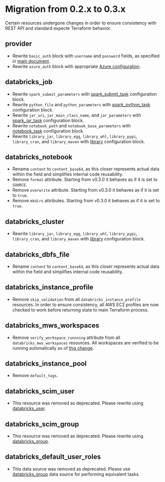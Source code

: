 # Migration from 0.2.x to 0.3.x

Certain resources undergone changes in order to ensure consistency with REST API and standard expecte Terraform behavior.

## provider

* Rewrite `basic_auth` block with `username` and `password` fields, as specified in [main document](https://registry.terraform.io/providers/databrickslabs/databricks/latest/docs#authenticating-with-hostname-username-and-password).
* Rewrite `azure_auth` block with appropriate [Azure configuration](https://registry.terraform.io/providers/databrickslabs/databricks/latest/docs#special-configurations-for-azure).

## databricks_job

* Rewrite `spark_submit_parameters` with [spark_submit_task](https://registry.terraform.io/providers/databrickslabs/databricks/latest/docs/resources/job#spark_submit_task-configuration-block) configuration block.
* Rewrite `python_file` and `python_parameters` with [spark_python_task](https://registry.terraform.io/providers/databrickslabs/databricks/latest/docs/resources/job#spark_python_task-configuration-block) configuration block.
* Rewrite `jar_uri`, `jar_main_class_name`, and `jar_parameters` with [spark_jar_task](https://registry.terraform.io/providers/databrickslabs/databricks/latest/docs/resources/job#spark_jar_task-configuration-block) configuration block.
* Rewrite `notebook_path` and `notebook_base_parameters` with [notebook_task](https://registry.terraform.io/providers/databrickslabs/databricks/latest/docs/resources/job#notebook_task-configuration-block) configuration block.
* Rewrite `library_jar`, `library_egg`, `library_whl`, `library_pypi`, `library_cran`, and `library_maven` with [library](https://registry.terraform.io/providers/databrickslabs/databricks/latest/docs/resources/cluster#library-configuration-block) configuration block.

## databricks_notebook

* Rename `content` to `content_base64`, as this closer represents actual data within the field and simplifies internal code reusability.
* Remove `format` attribute. Starting from v0.3.0 it behaves as if it is set to `SOURCE`.
* Remove `overwrite` attribute. Starting from v0.3.0 it behaves as if it is set to `true`.
* Remove `mkdirs` attributes. Starting from v0.3.0 it behaves as if it is set to `true`.

## databricks_cluster

* Rewrite `library_jar`, `library_egg`, `library_whl`, `library_pypi`, `library_cran`, and `library_maven` with [library](https://registry.terraform.io/providers/databrickslabs/databricks/latest/docs/resources/cluster#library-configuration-block) configuration block.

## databricks_dbfs_file

* Rename `content` to `content_base64`, as this closer represents actual data within the field and simplifies internal code reusability.

## databricks_instance_profile

* Remove `skip_validation` from all `databricks_instance_profile` resources. In order to ensure consistency, all AWS EC2 profiles are now checked to work before returning state to main Terraform process.

## databricks_mws_workspaces

* Remove `verify_workspace_runnning` attribute from all `databricks_mws_workspaces` resources. All workspaces are verified to be running automatically as of [this change](https://github.com/databrickslabs/terraform-provider-databricks/commit/ef64b5d26daa23ff2532f1076a0db01864e4f73c).

## databricks_instance_pool

* Remove `default_tags`.

## databricks_scim_user

* This resource was removed as deprecated. Please rewrite using [databricks_user](../resources/user.md).

## databricks_scim_group

* This resource was removed as deprecated. Please rewrite using [databricks_group](../resources/group.md).

## databricks_default_user_roles

* This data source was removed as deprecated. Please use [databricks_group](../data-sources/group.md) data source for performing equivalent tasks.